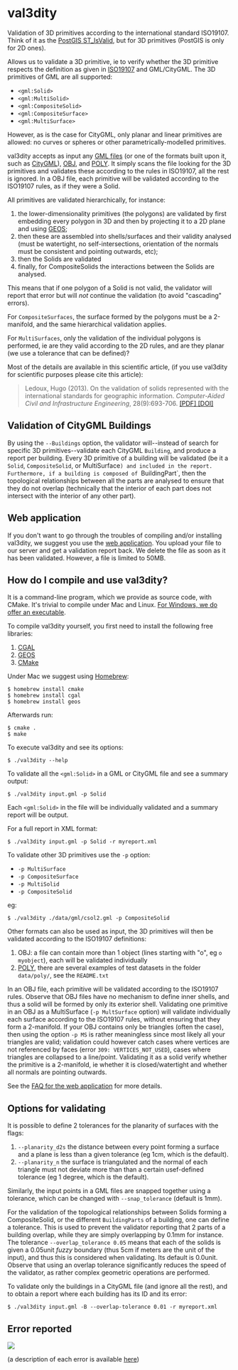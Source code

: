 # val3dity

Validation of 3D primitives according to the international standard ISO19107.
Think of it as the [PostGIS ST_IsValid](http://postgis.net/docs/ST_IsValid.html), but for 3D primitives (PostGIS is only for 2D ones).

Allows us to validate a 3D primitive, ie to verify whether the 3D primitive respects the definition as given in [ISO19107](http://www.iso.org/iso/catalogue_detail.htm?csnumber=26012) and GML/CityGML.
The 3D primitives of GML are all supported:

  - `<gml:Solid>`
  - `<gml:MultiSolid>`
  - `<gml:CompositeSolid>`
  - `<gml:CompositeSurface>` 
  - `<gml:MultiSurface>`

However, as is the case for CityGML, only planar and linear primitives are allowed: no curves or spheres or other parametrically-modelled primitives.

val3dity accepts as input any [GML files](https://en.wikipedia.org/wiki/Geography_Markup_Language) (or one of the formats built upon it, such as [CityGML](http://www.citygml.org)), [OBJ](https://en.wikipedia.org/wiki/Wavefront_.obj_file), and [POLY](http://wias-berlin.de/software/tetgen/1.5/doc/manual/manual006.html#ff_poly).
It simply scans the file looking for the 3D primitives and validates these according to the rules in ISO19107, all the rest is ignored. 
In a OBJ file, each primitive will be validated according to the ISO19107 rules, as if they were a Solid.

All primitives are validated hierarchically, for instance:

  1. the lower-dimensionality primitives (the polygons) are validated by first embedding every polygon in 3D and then by projecting it to a 2D plane and using [GEOS](http://trac.osgeo.org/geos/);
  1. then these are assembled into shells/surfaces and their validity analysed (must be watertight, no self-intersections, orientation of the normals must be consistent and pointing outwards, etc);
  1. then the Solids are validated
  1. finally, for CompositeSolids the interactions between the Solids are analysed.

This means that if one polygon of a Solid is not valid, the validator will report that error but will *not* continue the validation (to avoid "cascading" errors). 

For `CompositeSurfaces`, the surface formed by the polygons must be a 2-manifold, and the same hierarchical validation applies.

For `MultiSurfaces`, only the validation of the individual polygons is performed, ie are they valid according to the 2D rules, and are they planar (we use a tolerance that can be defined)?

Most of the details are available in this scientific article, (if you use val3dity for scientific purposes please cite this article):

> Ledoux, Hugo (2013). On the validation of solids represented with the
international standards for geographic information. *Computer-Aided Civil and Infrastructure Engineering*, 28(9):693-706. [ [PDF] ](https://3d.bk.tudelft.nl/hledoux/pdfs/13_cacaie.pdf) [ [DOI] ](http://dx.doi.org/10.1111/mice.12043)


## Validation of CityGML Buildings

By using the `--Buildings` option, the validator will--instead of search for specific 3D primitives--validate each CityGML `Building`, and produce a report per building.
Every 3D primitive of a building will be validated (be it a `Solid`, `CompositeSolid`, or MultiSurface`) and included in the report.
Furthermore, if a building is composed of `BuildingPart`, then the topological relationships between all the parts are analysed to ensure that they do not overlap (technically that the interior of each part does not intersect with the interior of any other part).


## Web application

If you don't want to go through the troubles of compiling and/or installing val3dity, we suggest you use the [web application](http://geovalidation.bk.tudelft.nl/val3dity). 
You upload your file to our server and get a validation report back.
We delete the file as soon as it has been validated.
However, a file is limited to 50MB.


## How do I compile and use val3dity?

It is a command-line program, which we provide as source code, with CMake.
It's trivial to compile under Mac and Linux.
[For Windows, we do offer an executable](https://github.com/tudelft3d/val3dity/releases).

To compile val3dity yourself, you first need to install the following free libraries:

  1. [CGAL](http://www.cgal.org)
  1. [GEOS](http://trac.osgeo.org/geos/) 
  1. [CMake](http://www.cmake.org)

Under Mac we suggest using [Homebrew](http://brew.sh/):

    $ homebrew install cmake 
    $ homebrew install cgal
    $ homebrew install geos

Afterwards run:

    $ cmake .
    $ make
    
To execute val3dity and see its options:

    $ ./val3dity --help
    
To validate all the `<gml:Solid>` in a GML or CityGML file and see a summary output:

    $ ./val3dity input.gml -p Solid

Each `<gml:Solid>` in the file will be individually validated and a summary report will be output. 

For a full report in XML format:

    $ ./val3dity input.gml -p Solid -r myreport.xml

To validate other 3D primitives use the `-p` option:

  - `-p MultiSurface`
  - `-p CompositeSurface`
  - `-p MultiSolid`
  - `-p CompositeSolid`

eg:

    $ ./val3dity ./data/gml/csol2.gml -p CompositeSolid


Other formats can also be used as input, the 3D primitives will then be validated according to the ISO19107 definitions:

  1. OBJ: a file can contain more than 1 object (lines starting with "o", eg `o myobject`), each will be validated individually
  1. [POLY](http://wias-berlin.de/software/tetgen/1.5/doc/manual/manual006.html#ff_poly), there are several examples of test datasets in the folder `data/poly/`, see the `README.txt`

In an OBJ file, each primitive will be validated according to the ISO19107 rules. 
Observe that OBJ files have no mechanism to define inner shells, and thus a solid will be formed by only its exterior shell.
Validating one primitive in an OBJ as a MultiSurface (`-p MultSurface` option) will validate individually each surface according to the ISO19107 rules, without ensuring that they form a 2-manifold.
If your OBJ contains only be triangles (often the case), then using the option `-p MS` is rather meaningless since most likely all your triangles are valid; validation could however catch cases where vertices are not referenced by faces (error `309: VERTICES_NOT_USED`), cases where triangles are collapsed to a line/point.
Validating it as a solid verify whether the primitive is a 2-manifold, ie whether it is closed/watertight and whether all normals are pointing outwards.

See the [FAQ for the web application](http://geovalidation.bk.tudelft.nl/val3dity/faq) for more details.


## Options for validating

It is possible to define 2 tolerances for the planarity of surfaces with the flags: 

  1. `--planarity_d2s` the distance between every point forming a surface and a plane is less than a given tolerance (eg 1cm, which is the default).
  1. `--planarity_n` the surface is triangulated and the normal of each triangle must not deviate more than than a certain usef-defined tolerance (eg 1 degree, which is the default).

Similarly, the input points in a GML files are snapped together using a tolerance, which can be changed with `--snap_tolerance` (default is 1mm).

For the validation of the topological relationships between Solids forming a CompositeSolid, or the different `BuildingParts` of a building, one can define a tolerance.
This is used to prevent the validator reporting that 2 parts of a building overlap, while they are simply overlapping by 0.1mm for instance.
The tolerance `--overlap_tolerance 0.05` means that each of the solids is given a 0.05unit *fuzzy* boundary (thus 5cm if meters are the unit of the input), and thus this is considered when validating.
Its default is 0.0unit.
Observe that using an overlap tolerance significantly reduces the speed of the validator, as rather complex geometric operations are performed.

To validate only the buildings in a CityGML file (and ignore all the rest), and to obtain a report where each building has its ID and its error:

    $ ./val3dity input.gml -B --overlap-tolerance 0.01 -r myreport.xml


## Error reported 

![](https://dl.dropboxusercontent.com/u/8129172/errorcodes.png)

(a description of each error is available [here](https://github.com/tudelft3d/val3dity/blob/master/errors_description/errors_description.md))

